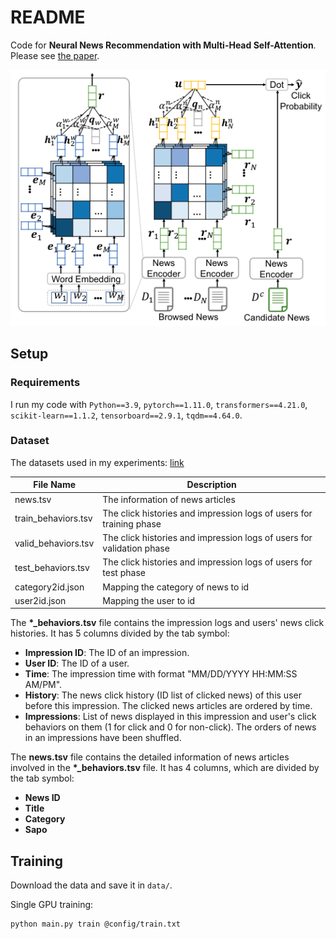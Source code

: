 # README

Code for **Neural News Recommendation with Multi-Head Self-Attention**. Please see 
[the paper](https://aclanthology.org/D19-1671.pdf).

![](./assets/model.png)

## Setup
### Requirements
I run my code with `Python==3.9`, `pytorch==1.11.0`, `transformers==4.21.0`, `scikit-learn==1.1.2`, `tensorboard==2.9.1`,
`tqdm==4.64.0`.

### Dataset
The datasets used in my experiments: [link](https://drive.google.com/file/d/1QvtKukmitPtV7Mhu3R-eOBNexHWljUtf/view?usp=sharing) 


| File Name           | Description                                                           |
|---------------------|-----------------------------------------------------------------------|
| news.tsv            | The information of news articles                                      |
| train_behaviors.tsv | The click histories and impression logs of users for training phase   |
| valid_behaviors.tsv | The click histories and impression logs of users for validation phase |
| test_behaviors.tsv  | The click histories and impression logs of users for test phase       |
| category2id.json    | Mapping the category of news to id                                    |
| user2id.json        | Mapping the user to id                                                |

The **\*_behaviors.tsv** file contains the impression logs and users' news click histories. 
It has 5 columns divided by the tab symbol:

* **Impression ID**: The ID of an impression.
* **User ID**: The ID of a user.
* **Time**: The impression time with format "MM/DD/YYYY HH:MM:SS AM/PM".
* **History**: The news click history (ID list of clicked news) of this user before this impression. The clicked news 
articles are ordered by time.
* **Impressions**: List of news displayed in this impression and user's click behaviors on them (1 for click and 0 
for non-click). The orders of news in an impressions
have been shuffled.

The **news.tsv** file contains the detailed information of news articles involved in the **\*_behaviors.tsv** file.
It has 4 columns, which are divided by the tab symbol:

* **News ID** 
* **Title** 
* **Category**
* **Sapo**


## Training
Download the data and save it in ```data/```.


Single GPU training:

``` shell
python main.py train @config/train.txt
```